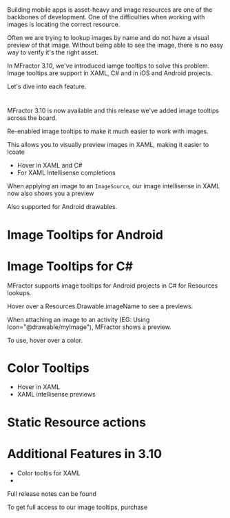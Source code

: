 #


Building mobile apps is asset-heavy and image resources are one of the backbones of development. One of the difficulties when working with images is locating the correct resource.

Often we are trying to lookup images by name and do not have a visual preview of that image. Without being able to see the image, there is no easy way to verify it's the right asset.

In MFractor 3.10, we've introduced iamge tooltips to solve this problem. Image tooltips are support in XAML, C# and in iOS and Android projects.

Let's dive into each feature.

#
MFractor 3.10 is now available and this release we've added image tooltips across the board.

 Re-enabled image tooltips to make it much easier to work with images.

 This allows you to visually preview images in XAML, making it easier to lcoate

 * Hover in XAML and C#
 * For XAML Intellisense completions

 When applying an image to an `ImageSource`, our image intellisense in XAML now also shows you a preview

 Also supported for Android drawables.

# Image Tooltips for Android


# Image Tooltips for C#

MFractor supports image tooltips for Android projects in C# for Resources lookups.

Hover over a Resources.Drawable.imageName to see a previews.

When attaching an image to an activity (EG: Using Icon="@drawable/myImage"), MFractor shows a preview.

 To use, hover over a color.

# Color Tooltips

 * Hover in XAML
 * XAML intellisense previews

# Static Resource actions

# Additional Features in 3.10

 * Color tooltis for XAML
 *

Full release notes can be found


To get full access to our image tooltips, purchase 

